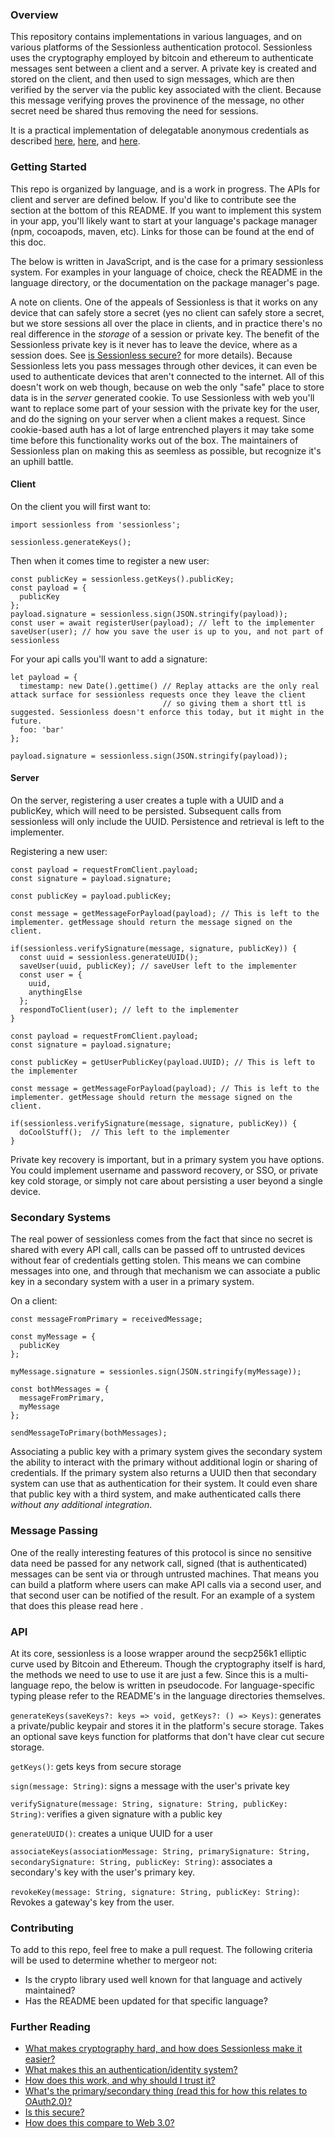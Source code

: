 ### Overview

This repository contains implementations in various languages, and on various platforms of the Sessionless authentication protocol. Sessionless uses the cryptography employed by bitcoin and ethereum to authenticate messages sent between a client and a server. A private key is created and stored on the client, and then used to sign messages, which are then verified by the server via the public key associated with the client. Because this message verifying proves the provinence of the message, no other secret need be shared thus removing the need for sessions. 

It is a practical implementation of delegatable anonymous credentials as described [here](https://www.microsoft.com/en-us/research/wp-content/uploads/2009/08/anoncred.pdf), [here](https://www.planetnineapp.com/digital-identity-for-smart-cities), and [here](https://www.sciencedirect.com/science/article/abs/pii/S1389128623005315).

### Getting Started

This repo is organized by language, and is a work in progress. The APIs for client and server are defined below. If you'd like to contribute see the section at the bottom of this README. If you want to implement this system in your app, you'll likely want to start at your language's package manager (npm, cocoapods, maven, etc). Links for those can be found at the end of this doc. 

The below is written in JavaScript, and is the case for a primary sessionless system. For examples in your language of choice, check the README in the language directory, or the documentation on the package manager's page. 

A note on clients. One of the appeals of Sessionless is that it works on any device that can safely store a secret (yes no client can safely store a secret, but we store sessions all over the place in clients, and in practice there's no real difference in the _storage_ of a session or private key. The benefit of the Sessionless private key is it never has to leave the device, where as a session does. See [is Sessionless secure?](https://github.com/planet-nine-app/sessionless/blob/main/docs/Is%20Sessionless%20Secure.md) for more details). Because Sessionless lets you pass messages through other devices, it can even be used to authenticate devices that aren't connected to the internet. All of this doesn't work on web though, because on web the only "safe" place to store data is in the _server_ generated cookie. To use Sessionless with web you'll want to replace some part of your session with the private key for the user, and do the signing on your server when a client makes a request. Since cookie-based auth has a lot of large entrenched players it may take some time before this functionality works out of the box. The maintainers of Sessionless plan on making this as seemless as possible, but recognize it's an uphill battle. 

#### Client

On the client you will first want to:

```
import sessionless from 'sessionless';

sessionless.generateKeys();
```

Then when it comes time to register a new user:

```
const publicKey = sessionless.getKeys().publicKey;
const payload = {
  publicKey
};
payload.signature = sessionless.sign(JSON.stringify(payload));
const user = await registerUser(payload); // left to the implementer
saveUser(user); // how you save the user is up to you, and not part of sessionless
```

For your api calls you'll want to add a signature:
```
let payload = {
  timestamp: new Date().gettime() // Replay attacks are the only real attack surface for sessionless requests once they leave the client
                                  // so giving them a short ttl is suggested. Sessionless doesn't enforce this today, but it might in the future.
  foo: 'bar'
};

payload.signature = sessionless.sign(JSON.stringify(payload));
```

#### Server

On the server, registering a user creates a tuple with a UUID and a publicKey, which will need to be persisted.
Subsequent calls from sessionless will only include the UUID. Persistence and retrieval is left to the implementer.

Registering a new user:

```
const payload = requestFromClient.payload;
const signature = payload.signature;

const publicKey = payload.publicKey;

const message = getMessageForPayload(payload); // This is left to the implementer. getMessage should return the message signed on the client.

if(sessionless.verifySignature(message, signature, publicKey)) {
  const uuid = sessionless.generateUUID();
  saveUser(uuid, publicKey); // saveUser left to the implementer
  const user = {
    uuid, 
    anythingElse
  };
  respondToClient(user); // left to the implementer
}
```

```
const payload = requestFromClient.payload;
const signature = payload.signature;

const publicKey = getUserPublicKey(payload.UUID); // This is left to the implementer

const message = getMessageForPayload(payload); // This is left to the implementer. getMessage should return the message signed on the client.

if(sessionless.verifySignature(message, signature, publicKey)) {
  doCoolStuff();  // This left to the implementer
}
```

Private key recovery is important, but in a primary system you have options. You could implement username and password recovery, or SSO, or private key cold storage, or simply not care about persisting a user beyond a single device. 

### Secondary Systems

The real power of sessionless comes from the fact that since no secret is shared with every API call, calls can be passed off to untrusted devices without fear of credentials getting stolen. This means we can combine messages into one, and through that mechanism we can associate a public key in a secondary system with a user in a primary system. 

On a client:

```
const messageFromPrimary = receivedMessage;

const myMessage = {
  publicKey
};

myMessage.signature = sessionles.sign(JSON.stringify(myMessage));

const bothMessages = {
  messageFromPrimary,
  myMessage
};

sendMessageToPrimary(bothMessages);
```

Associating a public key with a primary system gives the secondary system the ability to interact with the primary without additional login or sharing of credentials. If the primary system also returns a UUID then that secondary system can use that as authentication for their system. It could even share that public key with a third system, and make authenticated calls there _without any additional integration_. 

### Message Passing

One of the really interesting features of this protocol is since no sensitive data need be passed for any network call, signed (that is authenticated) messages can be sent via or through untrusted machines. That means you can build a platform where users can make API calls via a second user, and that second user can be notified of the result. For an example of a system that does this please read here <include link to MAGIC>.

### API

At its core, sessionless is a loose wrapper around the secp256k1 elliptic curve used by Bitcoin and Ethereum. Though the cryptography itself is hard, the methods we need to use to use it are just a few. Since this is a multi-language repo, the below is written in pseudocode. For language-specific typing please refer to the README's in the language directories themselves. 

`generateKeys(saveKeys?: keys => void, getKeys?: () => Keys)`: generates a private/public keypair and stores it in the platform's secure storage. Takes an optional save keys function for platforms that don't have clear cut secure storage. 

`getKeys()`: gets keys from secure storage

`sign(message: String)`: signs a message with the user's private key 

`verifySignature(message: String, signature: String, publicKey: String)`: verifies a given signature with a public key

`generateUUID()`: creates a unique UUID for a user 

`associateKeys(associationMessage: String, primarySignature: String, secondarySignature: String, publicKey: String)`: associates a secondary's key with the user's primary key.

`revokeKey(message: String, signature: String, publicKey: String)`: Revokes a gateway's key from the user.

### Contributing

To add to this repo, feel free to make a pull request. The following criteria will be used to determine whether to mergeor not:

* Is the crypto library used well known for that language and actively maintained?
* Has the README been updated for that specific language?

### Further Reading

* [What makes cryptography hard, and how does Sessionless make it easier?](https://github.com/planet-nine-app/sessionless/blob/main/docs/Cryptography.md)
* [What makes this an authentication/identity system?](https://github.com/planet-nine-app/sessionless/blob/main/docs/Authentication%20and%20Identity.md)
* [How does this work, and why should I trust it?](https://github.com/planet-nine-app/sessionless/blob/main/docs/How%20does%20this%20work.md)
* [What's the primary/secondary thing (read this for how this relates to OAuth2.0)?](https://github.com/planet-nine-app/sessionless/blob/main/docs/Primary%20and%20Secondary.md)
* [Is this secure?](https://github.com/planet-nine-app/sessionless/blob/main/docs/Is%20Sessionless%20Secure.md)
* [How does this compare to Web 3.0?](https://github.com/planet-nine-app/sessionless/blob/main/docs/Web%203.md)
